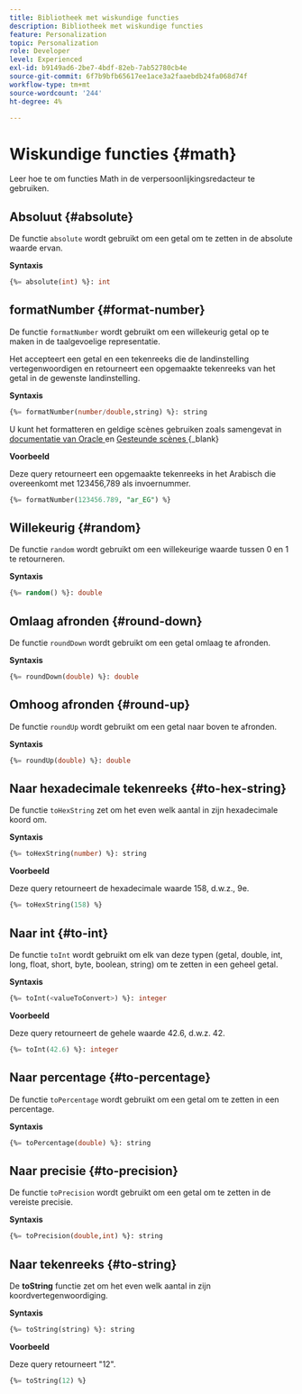 ```yaml
---
title: Bibliotheek met wiskundige functies
description: Bibliotheek met wiskundige functies
feature: Personalization
topic: Personalization
role: Developer
level: Experienced
exl-id: b9149ad6-2be7-4bdf-82eb-7ab52780cb4e
source-git-commit: 6f7b9bfb65617ee1ace3a2faaebdb24fa068d74f
workflow-type: tm+mt
source-wordcount: '244'
ht-degree: 4%

---
```


# Wiskundige functies {#math}

Leer hoe te om functies Math in de verpersoonlijkingsredacteur te gebruiken.

## Absoluut {#absolute}

De functie `absolute` wordt gebruikt om een getal om te zetten in de absolute waarde ervan.

**Syntaxis**

```sql
{%= absolute(int) %}: int
```

## formatNumber {#format-number}

De functie `formatNumber` wordt gebruikt om een willekeurig getal op te maken in de taalgevoelige representatie.

Het accepteert een getal en een tekenreeks die de landinstelling vertegenwoordigen en retourneert een opgemaakte tekenreeks van het getal in de gewenste landinstelling.

**Syntaxis**

```sql
{%= formatNumber(number/double,string) %}: string
```

U kunt het formatteren en geldige scènes gebruiken zoals samengevat in [ documentatie van Oracle ](https://docs.oracle.com/javase/8/docs/api/java/util/Locale.html) en [ Gesteunde scènes ](https://www.oracle.com/java/technologies/javase/jdk11-suported-locales.html){_blank}

**Voorbeeld**

Deze query retourneert een opgemaakte tekenreeks in het Arabisch die overeenkomt met 123456,789 als invoernummer.

```sql
{%= formatNumber(123456.789, "ar_EG") %}
```

## Willekeurig {#random}

De functie `random` wordt gebruikt om een willekeurige waarde tussen 0 en 1 te retourneren.

**Syntaxis**

```sql
{%= random() %}: double
```

## Omlaag afronden {#round-down}

De functie `roundDown` wordt gebruikt om een getal omlaag te afronden.

**Syntaxis**

```sql
{%= roundDown(double) %}: double
```

## Omhoog afronden {#round-up}

De functie `roundUp` wordt gebruikt om een getal naar boven te afronden.

**Syntaxis**

```sql
{%= roundUp(double) %}: double
```

## Naar hexadecimale tekenreeks {#to-hex-string}

De functie `toHexString` zet om het even welk aantal in zijn hexadecimale koord om.

**Syntaxis**

```sql
{%= toHexString(number) %}: string
```

**Voorbeeld**

Deze query retourneert de hexadecimale waarde 158, d.w.z., 9e.

```sql
{%= toHexString(158) %}
```

## Naar int {#to-int}

De functie `toInt` wordt gebruikt om elk van deze typen (getal, double, int, long, float, short, byte, boolean, string) om te zetten in een geheel getal.

**Syntaxis**

```sql
{%= toInt(<valueToConvert>) %}: integer
```

**Voorbeeld**

Deze query retourneert de gehele waarde 42.6, d.w.z. 42.

```sql
{%= toInt(42.6) %}: integer
```

## Naar percentage {#to-percentage}

De functie `toPercentage` wordt gebruikt om een getal om te zetten in een percentage.

**Syntaxis**

```sql
{%= toPercentage(double) %}: string
```

## Naar precisie {#to-precision}

De functie `toPrecision` wordt gebruikt om een getal om te zetten in de vereiste precisie.

**Syntaxis**

```sql
{%= toPrecision(double,int) %}: string
```

## Naar tekenreeks {#to-string}

De **toString** functie zet om het even welk aantal in zijn koordvertegenwoordiging.

**Syntaxis**

```sql
{%= toString(string) %}: string
```

**Voorbeeld**

Deze query retourneert &quot;12&quot;.

```sql
{%= toString(12) %} 
```
